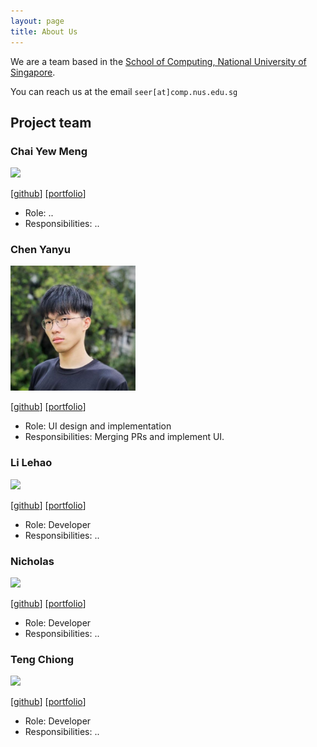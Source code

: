 ```yaml
---
layout: page
title: About Us
---
```


We are a team based in the [School of Computing, National University of Singapore](http://www.comp.nus.edu.sg).

You can reach us at the email `seer[at]comp.nus.edu.sg`

## Project team

### Chai Yew Meng

<img src="images/johndoe.png" width="200px">

[[github](https://github.com/johndoe)]
[[portfolio](team/johndoe.md)]

* Role: ..
* Responsibilities: ..

### Chen Yanyu

<img src="images/yalechen299.png" width="200px">

[[github](http://github.com/jYaleChen299)]
[[portfolio](team/johndoe.md)]

* Role: UI design and implementation
* Responsibilities: Merging PRs and implement UI.

### Li Lehao

<img src="images/johndoe.png" width="200px">

[[github](http://github.com/johndoe)] [[portfolio](team/johndoe.md)]

* Role: Developer
* Responsibilities: ..

### Nicholas

<img src="images/johndoe.png" width="200px">

[[github](http://github.com/johndoe)]
[[portfolio](team/johndoe.md)]

* Role: Developer
* Responsibilities: ..

### Teng Chiong

<img src="images/johndoe.png" width="200px">

[[github](http://github.com/johndoe)]
[[portfolio](team/johndoe.md)]

* Role: Developer
* Responsibilities: ..
